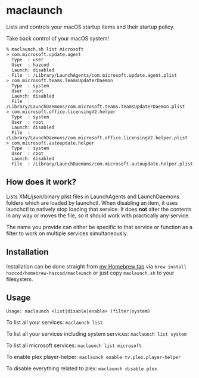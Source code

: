
# maclaunch

Lists and controls your macOS startup items and their startup policy.

Take back control of your macOS system!

```shell
% maclaunch.sh list microsoft
> com.microsoft.update.agent
  Type  : user
  User  : hazcod
  Launch: disabled
  File  : /Library/LaunchAgents/com.microsoft.update.agent.plist
> com.microsoft.teams.TeamsUpdaterDaemon
  Type  : system
  User  : root
  Launch: disabled
  File  : /Library/LaunchDaemons/com.microsoft.teams.TeamsUpdaterDaemon.plist
> com.microsoft.office.licensingV2.helper
  Type  : system
  User  : root
  Launch: disabled
  File  : /Library/LaunchDaemons/com.microsoft.office.licensingV2.helper.plist
> com.microsoft.autoupdate.helper
  Type  : system
  User  : root
  Launch: disabled
  File  : /Library/LaunchDaemons/com.microsoft.autoupdate.helper.plist
```

## How does it work?

Lists XML/json/binary plist files in LaunchAgents and LaunchDaemons folders which are loaded by launchctl.
When disabling an item, it uses launchctl to natively stop loading that service.
It does **not** alter the contents in any way or moves the file, so it should work with practically any service.

The name you provide can either be specific to that service or function as a filter to work on multiple services simultaneously.

## Installation

Installation can be done straight from [my Homebrew tap](https://github.com/hazcod/homebrew-hazcod) via `brew install hazcod/homebrew-hazcod/maclaunch` or just copy `maclaunch.sh` to  your filesystem.

## Usage

`Usage: maclaunch <list|disable|enable> (filter|system)`

To list all your services: `maclaunch list`

To list all your services including system services: `maclaunch list system`

To list all microsoft services: `maclaunch list microsoft`

To enable plex player-helper: `maclaunch enable tv.plex.player-helper`

To disable everything related to plex: `maclaunch disable plex`
